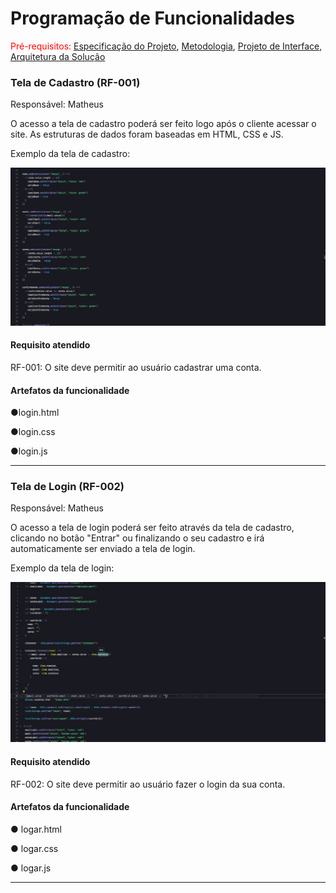 # Programação de Funcionalidades

<span style="color:red">Pré-requisitos: <a href="https://github.com/ICEI-PUC-Minas-PMV-ADS/ads-e1-exemplo-vida-de-estudante/tree/main/documentos/02-Especificação%20do%20Projeto.md"> Especificação do Projeto</a></span>, <a href="https://github.com/ICEI-PUC-Minas-PMV-ADS/ads-e1-exemplo-vida-de-estudante/tree/main/documentos/03-Metodologia.md"> Metodologia</a>, <a href="https://github.com/ICEI-PUC-Minas-PMV-ADS/ads-e1-exemplo-vida-de-estudante/tree/main/documentos/04-Projeto%20de%20Interface.md"> Projeto de Interface</a>, <a href="https://github.com/ICEI-PUC-Minas-PMV-ADS/ads-e1-exemplo-vida-de-estudante/tree/main/documentos/05-Arquitetura%20da%20Solução.md"> Arquitetura da Solução</a>


### Tela de Cadastro (RF-001)

Responsável: Matheus

O acesso a tela de cadastro poderá ser feito logo após o cliente acessar o site. As estruturas de dados foram baseadas em HTML, CSS e JS.

Exemplo da tela de cadastro: 


![Untitled Diagram-Page-1 drawio](codigo-fonte/src/UAVAIS/img/RF001.jpg)



#### Requisito atendido

RF-001: O site deve permitir ao usuário cadastrar uma conta.


#### Artefatos da funcionalidade

●login.html

●login.css

●login.js

<hr>

### Tela de Login (RF-002)

Responsável: Matheus

O acesso a tela de login poderá ser feito através da tela de cadastro, clicando no botão "Entrar" ou finalizando o seu cadastro e irá automaticamente ser enviado a tela de login.

Exemplo da tela de login: 


![pagina-login](codigo-fonte/src/UAVAIS/img/RF002.jpg)


#### Requisito atendido

RF-002: O site deve permitir ao usuário fazer o login da sua conta.

#### Artefatos da funcionalidade

●	logar.html 

●	logar.css

●	logar.js

<hr>
